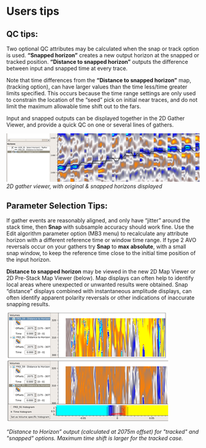 # Users tips

## QC tips:

Two optional QC attributes may be calculated when the snap or track option is used. **“Snapped horizon”** creates a new output horizon at the snapped or tracked position. **“Distance to snapped horizon”** outputs the difference between input and snapped time at every trace.

Note that time differences from the **“Distance to snapped horizon”** map, \(tracking option\), can have larger values than the time less/time greater limits specified. This occurs because the time range settings are only used to constrain the location of the “seed” pick on initial near traces, and do not limit the maximum allowable time shift out to the fars.

Input and snapped outputs can be displayed together in the 2D Gather Viewer, and provide a quick QC on one or several lines of gathers.

![](../../../.gitbook/assets/188_interpretation.png)  
_2D gather viewer, with original & snapped horizons displayed_

## Parameter Selection Tips:

If gather events are reasonably aligned, and only have “jitter” around the stack time, then **Snap** with subsample accuracy should work fine. Use the Edit algorithm parameter option \(MB3 menu\) to recalculate any attribute horizon with a different reference time or window time range. If type 2 AVO reversals occur on your gathers try **Snap** to **max absolute**, with a small snap window, to keep the reference time close to the initial time position of the input horizon.

**Distance to snapped horizon** may be viewed in the new 2D Map Viewer or 2D Pre-Stack Map Viewer \(below\). Map displays can often help to identify local areas where unexpected or unwanted results were obtained. Snap “distance” displays combined with instantaneous amplitude displays, can often identify apparent polarity reversals or other indications of inaccurate snapping results.

![](../../../.gitbook/assets/189_interpretation.png)

_“Distance to Horizon” output \(calculated at 2075m offset\) for "tracked" and "snapped" options. Maximum time shift is larger for the tracked case._

